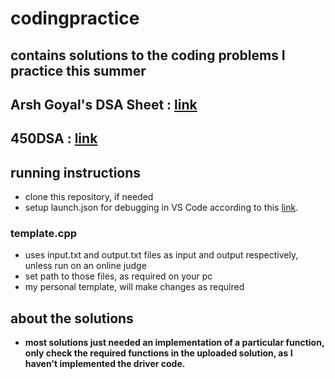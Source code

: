 # codingpractice

## contains solutions to the coding problems I practice this summer

## Arsh Goyal's DSA Sheet : [link](https://docs.google.com/spreadsheets/d/1_W5frvfC_dwlwIWayRa1tb3Qs28LlqIkMceh3MUUprY/edit?usp=sharing)

## 450DSA : [link](https://docs.google.com/spreadsheets/d/1MFqU5w9nWdfoZgBM-BfLND9cJOFKnaoawo-ciEg9krw/edit?usp=sharing)

## running instructions

- clone this repository, if needed
- setup launch.json for debugging in VS Code according to this [link](https://code.visualstudio.com/docs/cpp/launch-json-reference).

### template.cpp

- uses input.txt and output.txt files as input and output respectively, unless run on an online judge
- set path to those files, as required on your pc
- my personal template, will make changes as required

## about the solutions

- **most solutions just needed an implementation of a particular function, only check the required functions in the uploaded solution, as I haven't implemented the driver code.**
